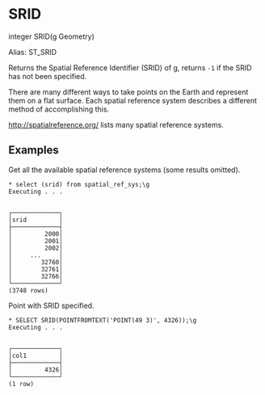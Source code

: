 # SRID #

integer SRID(g Geometry)

Alias: ST_SRID

Returns the Spatial Reference Identifier (SRID) of g, returns `-1` if the SRID has not been specified.

There are many different ways to take points on the Earth and represent them on a flat surface. Each spatial reference system describes a different method of accomplishing this.

<http://spatialreference.org/> lists many spatial reference systems.

## Examples ##

Get all the available spatial reference systems (some results omitted).

    * select (srid) from spatial_ref_sys;\g
    Executing . . .


    ┌─────────────┐
    │srid         │
    ├─────────────┤
    │         2000│
    │         2001│
    │         2002│
    │     ...     │
    │        32760│
    │        32761│
    │        32766│
    └─────────────┘
    (3748 rows)

Point with SRID specified.

    * SELECT SRID(POINTFROMTEXT('POINT(49 3)', 4326));\g 
    Executing . . .


    ┌─────────────┐
    │col1         │
    ├─────────────┤
    │         4326│
    └─────────────┘
    (1 row)
